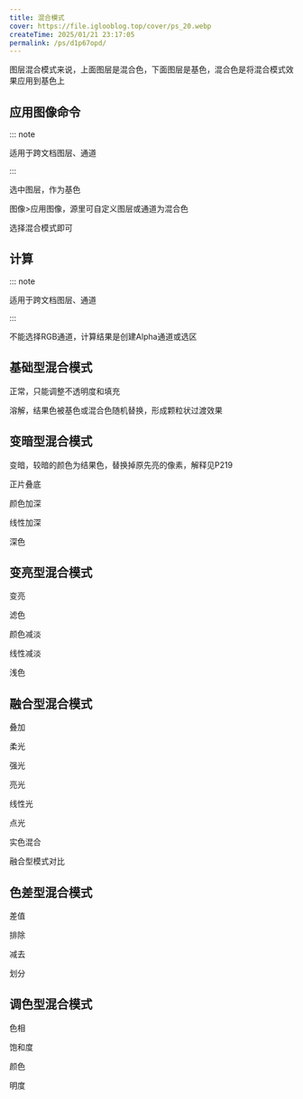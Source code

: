 ```yaml
---
title: 混合模式
cover: https://file.iglooblog.top/cover/ps_20.webp
createTime: 2025/01/21 23:17:05
permalink: /ps/d1p67opd/
---
```

图层混合模式来说，上面图层是混合色，下面图层是基色，混合色是将混合模式效果应用到基色上

## 应用图像命令

::: note

适用于跨文档图层、通道

:::

选中图层，作为基色

图像>应用图像，源里可自定义图层或通道为混合色

选择混合模式即可

## 计算

::: note

适用于跨文档图层、通道

:::

不能选择RGB通道，计算结果是创建Alpha通道或选区

## 基础型混合模式

正常，只能调整不透明度和填充

溶解，结果色被基色或混合色随机替换，形成颗粒状过渡效果

## 变暗型混合模式

变暗，较暗的颜色为结果色，替换掉原先亮的像素，解释见P219

正片叠底

颜色加深

线性加深

深色

## 变亮型混合模式

变亮

滤色

颜色减淡

线性减淡

浅色

## 融合型混合模式

叠加

柔光

强光

亮光

线性光

点光

实色混合

融合型模式对比

## 色差型混合模式

差值

排除

减去

划分

## 调色型混合模式

色相

饱和度

颜色

明度